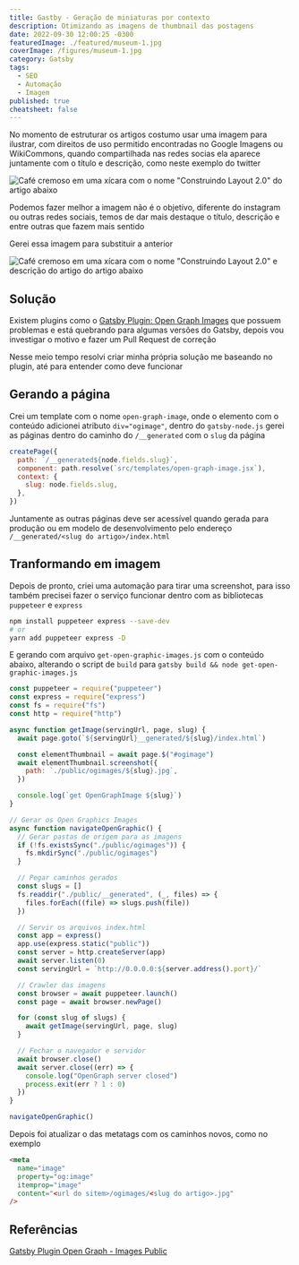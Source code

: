 ```yaml
---
title: Gastby - Geração de miniaturas por contexto
description: Otimizando as imagens de thumbnail das postagens
date: 2022-09-30 12:00:25 -0300
featuredImage: ./featured/museum-1.jpg
coverImage: /figures/museum-1.jpg
category: Gatsby
tags:
  - SEO
  - Automação
  - Imagem
published: true
cheatsheet: false
---
```


No momento de estruturar os artigos costumo usar uma imagem para ilustrar, com direitos de uso permitido encontradas no Google Imagens ou WikiCommons, quando compartilhada nas redes socias ela aparece juntamente com o título e descrição, como neste exemplo do twitter

![Café cremoso em uma xícara com o nome "Construindo Layout 2.0" do artigo abaixo](/figures/og_gastby_before.png "Compartilhamento de postagem no Twitter")

Podemos fazer melhor a imagem não é o objetivo, diferente do instagram ou outras redes sociais, temos de dar mais destaque o título, descrição e entre outras que fazem mais sentido

Gerei essa imagem para substituir a anterior

![Café cremoso em uma xícara com o nome "Construindo Layout 2.0" e descrição do artigo  do artigo abaixo](/figures/og_gastby_after.jpg "Imagem com o resumo do artigo")

## Solução

Existem plugins como o [Gatsby Plugin: Open Graph Images](https://www.gatsbyjs.com/plugins/gatsby-plugin-open-graph-images/) que possuem problemas e está quebrando para algumas versões do Gatsby, depois vou investigar o motivo e fazer um Pull Request de correção

Nesse meio tempo resolvi criar minha própria solução me baseando no plugin, até para entender como deve funcionar

## Gerando a página

Crei um template com o nome `open-graph-image`, onde o elemento com o conteúdo adicionei atributo `div="ogimage"`, dentro do `gatsby-node.js` gerei as páginas dentro do caminho do `/__generated` com o `slug` da página

```javascript
createPage({
  path: `/__generated${node.fields.slug}`,
  component: path.resolve(`src/templates/open-graph-image.jsx`),
  context: {
    slug: node.fields.slug,
  },
})
```

Juntamente as outras páginas deve ser acessível quando gerada para produção ou em modelo de desenvolvimento pelo endereço `/__generated/<slug do artigo>/index.html`

## Tranformando em imagem

Depois de pronto, criei uma automação para tirar uma screenshot, para isso também precisei fazer o serviço funcionar dentro com as bibliotecas `puppeteer` e `express`

```bash
npm install puppeteer express --save-dev
# or
yarn add puppeteer express -D
```

E gerando com arquivo `get-open-graphic-images.js` com o conteúdo abaixo, alterando o script de `build` para `gatsby build && node get-open-graphic-images.js`

```javascript
const puppeteer = require("puppeteer")
const express = require("express")
const fs = require("fs")
const http = require("http")

async function getImage(servingUrl, page, slug) {
  await page.goto(`${servingUrl}__generated/${slug}/index.html`)

  const elementThumbnail = await page.$("#ogimage")
  await elementThumbnail.screenshot({
    path: `./public/ogimages/${slug}.jpg`,
  })

  console.log(`get OpenGraphImage ${slug}`)
}

// Gerar os Open Graphics Images
async function navigateOpenGraphic() {
  // Gerar pastas de origem para as imagens
  if (!fs.existsSync("./public/ogimages")) {
    fs.mkdirSync("./public/ogimages")
  }

  // Pegar caminhos gerados
  const slugs = []
  fs.readdir("./public/__generated", (_, files) => {
    files.forEach((file) => slugs.push(file))
  })

  // Servir os arquivos index.html
  const app = express()
  app.use(express.static("public"))
  const server = http.createServer(app)
  await server.listen(0)
  const servingUrl = `http://0.0.0.0:${server.address().port}/`

  // Crawler das imagens
  const browser = await puppeteer.launch()
  const page = await browser.newPage()

  for (const slug of slugs) {
    await getImage(servingUrl, page, slug)
  }

  // Fechar o navegador e servidor
  await browser.close()
  await server.close((err) => {
    console.log("OpenGraph server closed")
    process.exit(err ? 1 : 0)
  })
}

navigateOpenGraphic()
```

Depois foi atualizar o das metatags com os caminhos novos, como no exemplo

```html
<meta
  name="image"
  property="og:image"
  itemprop="image"
  content="<url do sitem>/ogimages/<slug do artigo>.jpg"
/>
```

## Referências

[Gatsby Plugin Open Graph - Images Public](https://github.com/squer-solutions/gatsby-plugin-open-graph-images)
